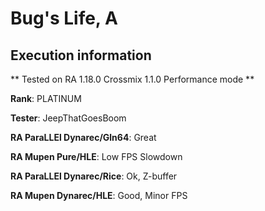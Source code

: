 # Bug's Life, A 

## Execution information

** Tested on RA 1.18.0 Crossmix 1.1.0 Performance mode **

**Rank**: PLATINUM

**Tester**: JeepThatGoesBoom


**RA ParaLLEl Dynarec/Gln64**: Great

**RA Mupen Pure/HLE**: Low FPS Slowdown

**RA ParaLLEl Dynarec/Rice**: Ok, Z-buffer

**RA Mupen Dynarec/HLE**: Good, Minor FPS